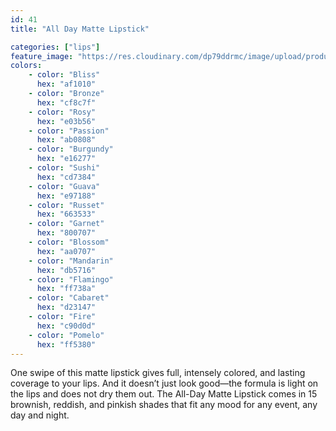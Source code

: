 ```yaml
---
id: 41
title: "All Day Matte Lipstick"

categories: ["lips"]
feature_image: "https://res.cloudinary.com/dp79ddrmc/image/upload/products/allDayMatteLipstick.jpg"
colors:
    - color: "Bliss"
      hex: "af1010"
    - color: "Bronze"
      hex: "cf8c7f"
    - color: "Rosy"
      hex: "e03b56"
    - color: "Passion"
      hex: "ab0808"
    - color: "Burgundy"
      hex: "e16277"
    - color: "Sushi"
      hex: "cd7384"
    - color: "Guava"
      hex: "e97188"
    - color: "Russet"
      hex: "663533"
    - color: "Garnet"
      hex: "800707"
    - color: "Blossom"
      hex: "aa0707"
    - color: "Mandarin"
      hex: "db5716"
    - color: "Flamingo"
      hex: "ff738a"
    - color: "Cabaret"
      hex: "d23147"
    - color: "Fire"
      hex: "c90d0d"
    - color: "Pomelo"
      hex: "ff5380"
---
```

One swipe of this matte lipstick gives full, intensely colored, and lasting coverage to your lips. And it doesn’t just look good—the formula is light on the lips and does not dry them out. The All-Day Matte Lipstick comes in 15 brownish, reddish, and pinkish shades that fit any mood for any event, any day and night.